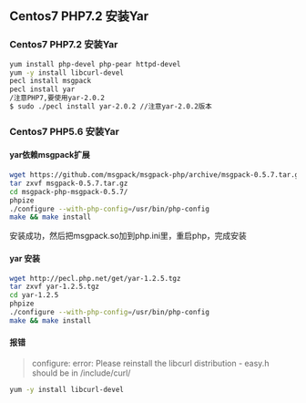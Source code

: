 Centos7 PHP7.2 安装Yar
---
### Centos7 PHP7.2 安装Yar

```sh
yum install php-devel php-pear httpd-devel
yum -y install libcurl-devel
pecl install msgpack
pecl install yar
/注意PHP7,要使用yar-2.0.2
$ sudo ./pecl install yar-2.0.2 //注意yar-2.0.2版本
```

### Centos7 PHP5.6 安装Yar
#### yar依赖msgpack扩展

```sh
wget https://github.com/msgpack/msgpack-php/archive/msgpack-0.5.7.tar.gz
tar zxvf msgpack-0.5.7.tar.gz
cd msgpack-php-msgpack-0.5.7/
phpize
./configure --with-php-config=/usr/bin/php-config
make && make install
```
安装成功，然后把msgpack.so加到php.ini里，重启php，完成安装

#### yar 安装
```sh
wget http://pecl.php.net/get/yar-1.2.5.tgz
tar zxvf yar-1.2.5.tgz
cd yar-1.2.5
phpize
./configure --with-php-config=/usr/bin/php-config
make && make install
```
#### 报错

> configure: error: Please reinstall the libcurl distribution - easy.h should be in /include/curl/
```sh
yum -y install libcurl-devel
```